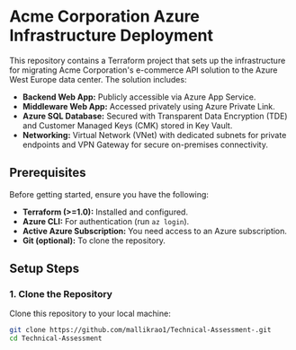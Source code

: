 # Acme Corporation Azure Infrastructure Deployment

This repository contains a Terraform project that sets up the infrastructure for migrating Acme Corporation's e-commerce API solution to the Azure West Europe data center. The solution includes:
- **Backend Web App:** Publicly accessible via Azure App Service.
- **Middleware Web App:** Accessed privately using Azure Private Link.
- **Azure SQL Database:** Secured with Transparent Data Encryption (TDE) and Customer Managed Keys (CMK) stored in Key Vault.
- **Networking:** Virtual Network (VNet) with dedicated subnets for private endpoints and VPN Gateway for secure on-premises connectivity.

## Prerequisites

Before getting started, ensure you have the following:
- **Terraform (>=1.0):** Installed and configured.
- **Azure CLI:** For authentication (run `az login`).
- **Active Azure Subscription:** You need access to an Azure subscription.
- **Git (optional):** To clone the repository.

## Setup Steps

### 1. Clone the Repository
Clone this repository to your local machine:
```bash
git clone https://github.com/mallikrao1/Technical-Assessment-.git
cd Technical-Assessment
